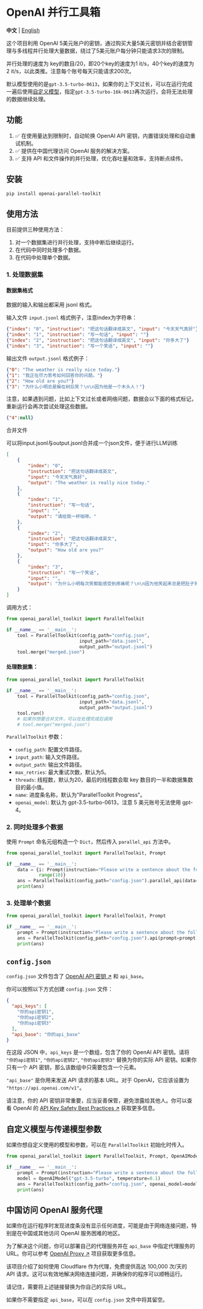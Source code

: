# OpenAI 并行工具箱

**中文** | [English](README_EN.md)

这个项目利用 OpenAI 5美元账户的密钥，通过购买大量5美元密钥并结合密钥管理与多线程并行处理大量数据，绕过了5美元账户每分钟只能请求3次的限制。

并行处理的速度为 key的数目/20，即20个key的速度为1 it/s，40个key的速度为2 it/s，以此类推。注意每个账号每天只能请求200次。

默认模型使用的是`gpt-3.5-turbo-0613`，如果你的上下文过长，可以在运行完成一遍后使用[自定义模型](#自定义模型与传递模型参数)，指定`gpt-3.5-turbo-16k-0613`再次运行，会将无法处理的数据继续处理。

## 功能

1. ✅ 在使用量达到限制时，自动轮换 OpenAI API 密钥，内置错误处理和自动重试机制。
2. ✅ 提供在中国代理访问 OpenAI 服务的解决方案。
3. ✅ 支持 API 和文件操作的并行处理，优化吞吐量和效率，支持断点续传。

## 安装

```bash
pip install openai-parallel-toolkit
```

## 使用方法

目前提供三种使用方法：

1. 对一个数据集进行并行处理，支持中断后继续运行。
2. 在代码中同时处理多个数据。
3. 在代码中处理单个数据。

### 1. 处理数据集

#### 数据集格式

数据的输入和输出都采用 jsonl 格式。

输入文件 `input.jsonl` 格式例子，注意index为字符串：

```json lines
{"index": "0", "instruction": "把这句话翻译成英文", "input": "今天天气真好"}
{"index": "1", "instruction": "写一句话", "input": ""}
{"index": "2", "instruction": "把这句话翻译成英文", "input": "你多大了"}
{"index": "3", "instruction": "写一个笑话", "input": ""}
```

输出文件 `output.jsonl` 格式例子：

```json lines
{"0": "The weather is really nice today."}
{"1": "我正在尽力思考如何回答你的问题。"}
{"2": "How old are you?"}
{"3": "为什么小明总是躲在树后笑？\n\n因为他是一个木头人！"}
```
注意，如果遇到问题，比如上下文过长或者网络问题，数据会以下面的格式标记，重新运行会再次尝试处理这些数据。
```json lines
{"4":null}
```
合并文件

可以将input.jsonl与output.jsonl合并成一个json文件，便于进行LLM训练
```json
[
    {
        "index": "0",
        "instruction": "把这句话翻译成英文",
        "input": "今天天气真好",
        "output": "The weather is really nice today."
    },
    {
        "index": "1",
        "instruction": "写一句话",
        "input": "",
        "output": "请给我一杯咖啡。"
    },
    {
        "index": "2",
        "instruction": "把这句话翻译成英文",
        "input": "你多大了",
        "output": "How old are you?"
    },
    {
        "index": "3",
        "instruction": "写一个笑话",
        "input": "",
        "output": "为什么小明每次笑都能感受到疼痛呢？\n\n因为他笑起来总是把肚子笑疼了！"
    }
]
```
调用方式：
```python
from openai_parallel_toolkit import ParallelToolkit

if __name__ == '__main__':
    tool = ParallelToolkit(config_path="config.json",
                           input_path="data.jsonl",
                           output_path="output.jsonl")
    tool.merge("merged.json")
```
#### 处理数据集：

```python
from openai_parallel_toolkit import ParallelToolkit

if __name__ == '__main__':
    tool = ParallelToolkit(config_path="config.json",
                           input_path="data.jsonl",
                           output_path="output.jsonl")
    tool.run()
    # 如果你想要合并文件，可以在处理完成后调用
    # tool.merge("merged.json")
```

`ParallelToolkit` 参数：

- `config_path`: 配置文件路径。
- `input_path`: 输入文件路径。
- `output_path`: 输出文件路径。
- `max_retries`: 最大重试次数，默认为5。
- `threads`: 线程数，默认为20，最后的线程数会取 key 数目的一半和数据集数目的最小值。
- `name`: 进度条名称，默认为"ParallelToolkit Progress"。
- `openai_model`: 默认为 gpt-3.5-turbo-0613，注意 5 美元账号无法使用 gpt-4。

### 2. 同时处理多个数据

使用 `Prompt` 命名元组构造一个 `Dict`，然后传入 `parallel_api` 方法中。

```python
from openai_parallel_toolkit import ParallelToolkit, Prompt

if __name__ == '__main__':
    data = {i: Prompt(instruction="Please write a sentence about the following topic: ", input="china") for i in
            range(10)}
    ans = ParallelToolkit(config_path="config.json").parallel_api(data=data)
    print(ans)
```

### 3. 处理单个数据

```python
from openai_parallel_toolkit import ParallelToolkit, Prompt

if __name__ == '__main__':
    prompt = Prompt(instruction="Please write a sentence about the following topic: ", input="flowers")
    ans = ParallelToolkit(config_path="config.json").api(prompt=prompt)
    print(ans)
```

## `config.json`

`config.json`
文件包含了 [OpenAI API 密钥 ↗](https://help.openai.com/en/articles/4936850-where-do-i-find-my-secret-api-key)
和 `api_base`。

你可以按照以下方式创建 `config.json` 文件：

```json
{
  "api_keys": [
    "你的api密钥1",
    "你的api密钥2",
    "你的api密钥3"
  ],
  "api_base": "你的api_base"
}
```

在这段 JSON 中，`api_keys` 是一个数组，包含了你的 OpenAI API
密钥。请将 `"你的api密钥1"`, `"你的api密钥2"`, `"你的api密钥3"` 替换为你的实际 API 密钥。如果你只有一个 API
密钥，那么该数组中只需要包含一个元素。

`"api_base"` 是你用来发送 API 请求的基本 URL。对于 OpenAI，它应该设置为 `"https://api.openai.com/v1"`。

请注意，你的 API 密钥非常重要，应当妥善保管，避免泄露给其他人。你可以查看 OpenAI
的 [API Key Safety Best Practices ↗](https://help.openai.com/en/articles/4936850-where-do-i-find-my-secret-api-key)
获取更多信息。

## 自定义模型与传递模型参数

如果你想自定义使用的模型和参数，可以在 `ParallelToolkit` 初始化时传入。

```python
from openai_parallel_toolkit import ParallelToolkit, Prompt, OpenAIModel

if __name__ == '__main__':
    prompt = Prompt(instruction="Please write a sentence about the following topic: ", input="flowers")
    model = OpenAIModel("gpt-3.5-turbo", temperature=0.1)
    ans = ParallelToolkit(config_path="config.json", openai_model=model).api(prompt=prompt)
    print(ans)
```

## 中国访问 OpenAI 服务代理

如果你在运行程序时发现进度条没有显示任何进度，可能是由于网络连接问题，特别是在中国或其他访问 OpenAI 服务困难的地区。

为了解决这个问题，你可以部署自己的代理服务并在 `api_base` 中指定代理服务的
URL。你可以参考 [OpenAI Proxy ↗](https://github.com/justjavac/openai-proxy) 项目获取更多信息。

该项目介绍了如何使用 Cloudflare 作为代理，免费提供高达 100,000 次/天的 API 请求。这可以有效地解决网络连接问题，并确保你的程序可以顺畅运行。

请记住，需要将上述链接替换为你自己的实际 URL。

如果你不需要指定 `api_base`，可以在 `config.json` 文件中将其留空。
